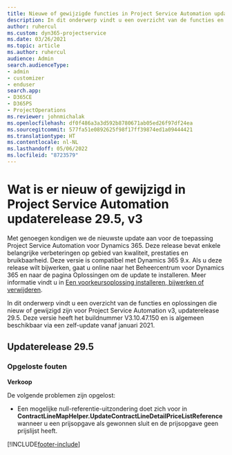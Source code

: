 ```yaml
---
title: Nieuwe of gewijzigde functies in Project Service Automation updateversie 29.5 Hotfix, V3
description: In dit onderwerp vindt u een overzicht van de functies en oplossingen die beschikbaar zijn in Project Service Automation updateversie 29.5 Hotfix, V3.
author: ruhercul
ms.custom: dyn365-projectservice
ms.date: 03/26/2021
ms.topic: article
ms.author: ruhercul
audience: Admin
search.audienceType:
- admin
- customizer
- enduser
search.app:
- D365CE
- D365PS
- ProjectOperations
ms.reviewer: johnmichalak
ms.openlocfilehash: df0f486a3a3d592b8780671ab05ed26f97df24ea
ms.sourcegitcommit: 577fa51e0892625f98f17ff39874ed1a09444421
ms.translationtype: HT
ms.contentlocale: nl-NL
ms.lasthandoff: 05/06/2022
ms.locfileid: "8723579"
---
```

# <a name="whats-new-or-changed-in-project-service-automation-update-release-295-v3"></a>Wat is er nieuw of gewijzigd in Project Service Automation updaterelease 29.5, v3

Met genoegen kondigen we de nieuwste update aan voor de toepassing Project Service Automation voor Dynamics 365. Deze release bevat enkele belangrijke verbeteringen op gebied van kwaliteit, prestaties en bruikbaarheid. Deze versie is compatibel met Dynamics 365 9.x. Als u deze release wilt bijwerken, gaat u online naar het Beheercentrum voor Dynamics 365 en naar de pagina Oplossingen om de update te installeren. Meer informatie vindt u in [Een voorkeursoplossing installeren, bijwerken of verwijderen](/power-platform/admin/install-remove-preferred-solution).

In dit onderwerp vindt u een overzicht van de functies en oplossingen die nieuw of gewijzigd zijn voor Project Service Automation v3, updaterelease 29.5. Deze versie heeft het buildnummer V3.10.47.150 en is algemeen beschikbaar via een zelf-update vanaf januari 2021.

## <a name="update-release-295"></a>Updaterelease 29.5

### <a name="bug-fixes"></a>Opgeloste fouten


**Verkoop**

De volgende problemen zijn opgelost:

- Een mogelijke null-referentie-uitzondering doet zich voor in **ContractLineMapHelper.UpdateContractLineDetailPriceListReference** wanneer u een prijsopgave als gewonnen sluit en de prijsopgave geen prijslijst heeft.


[!INCLUDE[footer-include](../includes/footer-banner.md)]
